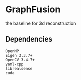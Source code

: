 # GraphFusion
the baseline for 3d reconstruction

## Dependencies
```
OpenMP
Eigen 3.3.7+
OpenCV 3.4.7+
yaml-cpp
librealsense
cuda

```
